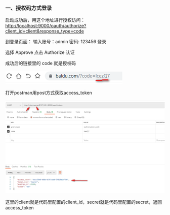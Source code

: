 ### 一、授权码方式登录

启动成功后，用这个地址进行授权访问：
[http://localhost:9000/oauth/authorize?client_id=client&response_type=code](http://localhost:9000/oauth/authorize?client_id=client&response_type=code)

到登录页面：
输入账号：admin  密码: 123456 登录

选择 Approve  点击 Authorize 认证

成功后的链接里的 code 就是授权码

![](../../../images/springsecurity/SpringSecurity-01.png)

打开postman用post方式获取access_token

![](../../../images/springsecurity/SpringSecurity-02.png)

这里的client就是代码里配置的client_id，secret就是代码里配置的secret，返回access_token